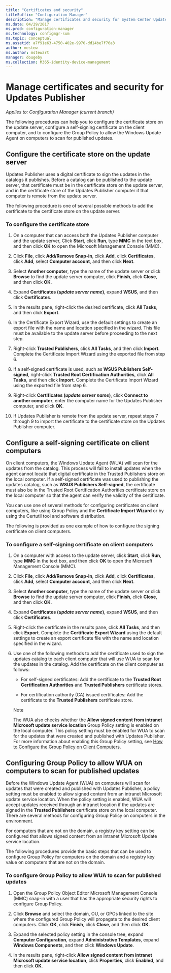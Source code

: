 ```yaml
---
title: "Certificates and security"
titleSuffix: "Configuration Manager"
description: "Manage certificates and security for System Center Updates Publisher"
ms.date: 04/29/2017
ms.prod: configuration-manager
ms.technology: configmgr-sum
ms.topic: conceptual
ms.assetid: a7f91e63-4750-402e-9970-dd14be7f76a3
author: mestew
ms.author: mstewart
manager: dougeby
ms.collection: M365-identity-device-management
---
```

# Manage certificates and security for Updates Publisher

*Applies to: Configuration Manager (current branch)*

The following procedures can help you to configure the certificate store on the update server, configure a self-signing certificate on the client computer, and to configure the Group Policy to allow the Windows Update Agent on computers to scan for published updates.

## Configure the certificate store on the update server
 Updates Publisher uses a digital certificate to sign the updates in the catalogs it publishes. Before a catalog can be published to the update server, that certificate must be in the certificate store on the update server, and in the certificate store of the Updates Publisher computer if that computer is remote from the update server.

The following procedure is one of several possible methods to add the certificate to the certificate store on the update server.

### To configure the certificate store
1.  On a computer that can access both the Updates Publisher computer and the update server, Click **Start**, click **Run**, type **MMC** in the text box, and then click **OK** to open the Microsoft Management Console (MMC).

2.  Click **File**, click **Add/Remove Snap-in**, click **Add**, click **Certificates**, click **Add**, select **Computer account**, and then click **Next**.

3.  Select **Another computer**, type the name of the update server or click **Browse** to find the update server computer, click **Finish**, click **Close**, and then click **OK**.

4.  Expand **Certificates (*update server name*)**, expand **WSUS**, and then click **Certificates**.

5.  In the results pane, right-click the desired certificate, click **All Tasks**, and then click **Export**.

6.  In the Certificate Export Wizard, use the default settings to create an export file with the name and location specified in the wizard. This file must be available to the update server before proceeding to the next step.

7.  Right-click **Trusted Publishers**, click **All Tasks**, and then click **Import**. Complete the Certificate Import Wizard using the exported file from step 6.

8.  If a self-signed certificate is used, such as **WSUS Publishers Self-signed**, right-click **Trusted Root Certification Authorities**, click **All Tasks**, and then click **Import**. Complete the Certificate Import Wizard using the exported file from step 6.

9.  Right-click **Certificates (*update server name*)**, click **Connect to another computer**, enter the computer name for the Updates Publisher computer, and click **OK**.

10. If Updates Publisher is remote from the update server, repeat steps 7 through 9 to import the certificate to the certificate store on the Updates Publisher computer.



## Configure a self-signing certificate on client computers
On client computers, the Windows Update Agent (WUA) will scan for the updates from the catalog. This process will fail to install updates when the agent cannot locate that digital certificate in the Trusted Publishers store on the local computer. If a self-signed certificate was used to publishing the updates catalog, such as **WSUS Publishers Self-signed**, the certificate must also be in the Trusted Root Certification Authorities certificate store on the local computer so that the agent can verify the validity of the certificate.

You can use one of several methods for configuring certificates on client computers, like using Group Policy and the **Certificate Import Wizard** or by using the Certutil tool and software distribution.

The following is provided as one example of how to configure the signing certificate on client computers.

### To configure a self-signing certificate on client computers
1. On a computer with access to the update server, click **Start**, click **Run**, type **MMC** in the text box, and then click **OK** to open the Microsoft Management Console (MMC).

2. Click **File**, click **Add/Remove Snap-in**, click **Add**, click **Certificates**, click **Add**, select **Computer account**, and then click **Next**.

3. Select **Another computer**, type the name of the update server or click **Browse** to find the update server computer, click **Finish**, click **Close**, and then click **OK**.

4. Expand **Certificates (*update server name*)**, expand **WSUS**, and then click **Certificates**.

5. Right-click the certificate in the results pane, click **All Tasks**, and then click **Export**. Complete the **Certificate Export Wizard** using the default settings to create an export certificate file with the name and location specified in the wizard.

6. Use one of the following methods to add the certificate used to sign the updates catalog to each client computer that will use WUA to scan for the updates in the catalog. Add the certificate on the client computer as follows:

   -   For self-signed certificates: Add the certificate to the **Trusted Root Certification Authorities** and **Trusted Publishers** certificate stores.

   -   For certification authority (CA) issued certificates: Add the certificate to the **Trusted Publishers** certificate store.

   > [!NOTE]
   > The WUA also checks whether the **Allow signed content from intranet Microsoft update service location** Group Policy setting is enabled on the local computer. This policy setting must be enabled for WUA to scan for the updates that were created and published with Updates Publisher. For more information about enabling this Group Policy setting, see [How to Configure the Group Policy on Client Computers](https://docs.microsoft.com/previous-versions/bb530967(v=technet.10)).



## Configuring Group Policy to allow WUA on computers to scan for published updates
Before the Windows Update Agent (WUA) on computers will scan for updates that were created and published with Updates Publisher, a policy setting must be enabled to allow signed content from an intranet Microsoft update service location. When the policy setting is enabled, WUA will accept updates received through an intranet location if the updates are signed in the **Trusted Publishers** certificate store on the local computer. There are several methods for configuring Group Policy on computers in the environment.

For computers that are not on the domain, a registry key setting can be configured that allows signed content from an intranet Microsoft Update service location.

The following procedures provide the basic steps that can be used to configure Group Policy for computers on the domain and a registry key value on computers that are not on the domain.

### To configure Group Policy to allow WUA to scan for published updates
1.  Open the Group Policy Object Editor Microsoft Management Console (MMC) snap-in with a user that has the appropriate security rights to configure Group Policy.

2.  Click **Browse** and select the domain, OU, or GPOs linked to the site where the configured Group Policy will propagate to the desired client computers. Click **OK**, click **Finish**, click **Close**, and then click **OK**.

3.  Expand the selected policy setting in the console tree, expand **Computer Configuration**, expand **Administrative Templates**, expand **Windows Components**, and then click **Windows Update**.

4.  In the results pane, right-click **Allow signed content from intranet Microsoft update service location**, click **Properties**, click **Enabled**, and then click **OK**.
